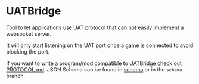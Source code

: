 # UATBridge

Tool to let applications use UAT protocol that can not easily implement a
websocket server.

It will only start listening on the UAT port once a game is connected to avoid
blocking the port.

If you want to write a program/mod compatible to UATBridge check out
[PROTOCOL.md](PROCOTOL.md). JSON Schema can be found in [schema](schema) or in
the `schema` branch.
